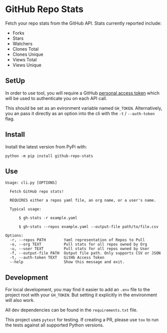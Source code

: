# GitHub Repo Stats

Fetch your repo stats from the GitHub API. Stats currently reported include:

- Forks
- Stars
- Watchers
- Clones Total
- Clones Unique
- Views Total
- Views Unique

## SetUp

In order to use tool, you will require a GitHub [personal access token](https://docs.github.com/en/authentication/keeping-your-account-and-data-secure/creating-a-personal-access-token) which will be used to authenticate you on each API call.

This should be set as an evironment variable named `GH_TOKEN`. Alternatively, you an pass it directly as an option into the cli with the `-t` / `--auth-token` flag.

## Install

Install the latest version from PyPi with:

```
python -m pip install github-repo-stats
```

## Use

```
Usage: cli.py [OPTIONS]

  Fetch GitHub repo stats!

  REQUIRES either a repos yaml file, an org name, or a user's name.

  Typical usage:

      $ gh-stats -r example.yaml

      $ gh-stats --repos example.yaml --output-file path/to/file.csv

Options:
  -r, --repos PATH        Yaml representation of Repos to Pull
  -o, --org TEXT          Pull stats for all repos owned by Org
  -u, --user TEXT         Pull stats for all repos owned by User
  -f, --output-file PATH  Output file path. Only supports CSV or JSON
  -t, --auth-token TEXT   GitHb Access Token
  --help                  Show this message and exit.
```

## Development

For local development, you may find it easier to add an `.env` file to the project root with your `GH_TOKEN`. But setting it explicitly in the environment will also work.

All dev dependencies can be found in the `requirements.txt` file.

This project uses `pytest` for testing. If creating a PR, please use `tox` to run the tests against all supported Python versions.
